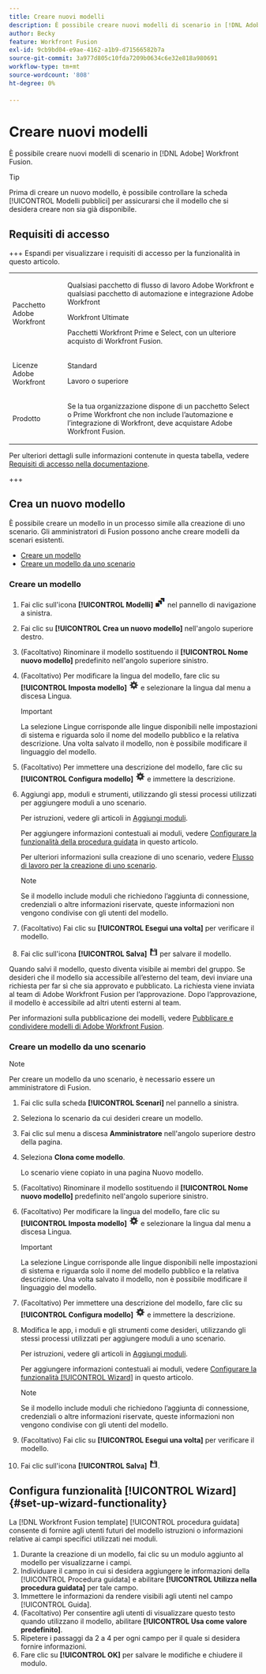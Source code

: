 ```yaml
---
title: Creare nuovi modelli
description: È possibile creare nuovi modelli di scenario in [!DNL Adobe] Workfront Fusion.
author: Becky
feature: Workfront Fusion
exl-id: 9cb9bd04-e9ae-4162-a1b9-d71566582b7a
source-git-commit: 3a977d805c10fda7209b0634c6e32e818a980691
workflow-type: tm+mt
source-wordcount: '808'
ht-degree: 0%

---
```


# Creare nuovi modelli

È possibile creare nuovi modelli di scenario in [!DNL Adobe] Workfront Fusion.

>[!TIP]
>
>Prima di creare un nuovo modello, è possibile controllare la scheda [!UICONTROL Modelli pubblici] per assicurarsi che il modello che si desidera creare non sia già disponibile.

## Requisiti di accesso

+++ Espandi per visualizzare i requisiti di accesso per la funzionalità in questo articolo.

<table style="table-layout:auto">
 <col> 
 <col> 
 <tbody> 
  <tr> 
   <td role="rowheader">Pacchetto Adobe Workfront</td> 
   <td> <p>Qualsiasi pacchetto di flusso di lavoro Adobe Workfront e qualsiasi pacchetto di automazione e integrazione Adobe Workfront</p><p>Workfront Ultimate</p><p>Pacchetti Workfront Prime e Select, con un ulteriore acquisto di Workfront Fusion.</p> </td> 
  </tr> 
  <tr data-mc-conditions=""> 
   <td role="rowheader">Licenze Adobe Workfront</td> 
   <td> <p>Standard</p><p>Lavoro o superiore</p> </td> 
  </tr> 
  <tr> 
   <td role="rowheader">Prodotto</td> 
   <td>
   <p>Se la tua organizzazione dispone di un pacchetto Select o Prime Workfront che non include l’automazione e l’integrazione di Workfront, deve acquistare Adobe Workfront Fusion.</li></ul>
   </td> 
  </tr>
 </tbody> 
</table>

Per ulteriori dettagli sulle informazioni contenute in questa tabella, vedere [Requisiti di accesso nella documentazione](/help/workfront-fusion/references/licenses-and-roles/access-level-requirements-in-documentation.md).

+++

## Crea un nuovo modello

È possibile creare un modello in un processo simile alla creazione di uno scenario. Gli amministratori di Fusion possono anche creare modelli da scenari esistenti.

* [Creare un modello](#build-a-template)
* [Creare un modello da uno scenario](#create-a-template-from-a-scenario)

### Creare un modello

1. Fai clic sull&#39;icona **[!UICONTROL Modelli]** ![Modelli](assets/templates-icon.png) nel pannello di navigazione a sinistra.
1. Fai clic su **[!UICONTROL Crea un nuovo modello]** nell&#39;angolo superiore destro.
1. (Facoltativo) Rinominare il modello sostituendo il **[!UICONTROL Nome nuovo modello]** predefinito nell&#39;angolo superiore sinistro.
1. (Facoltativo) Per modificare la lingua del modello, fare clic su **[!UICONTROL Imposta modello]** ![icona Impostazioni scenario](assets/scenario-settings-icon.png) e selezionare la lingua dal menu a discesa Lingua.

   >[!IMPORTANT]
   >
   >La selezione Lingue corrisponde alle lingue disponibili nelle impostazioni di sistema e riguarda solo il nome del modello pubblico e la relativa descrizione. Una volta salvato il modello, non è possibile modificare il linguaggio del modello.

1. (Facoltativo) Per immettere una descrizione del modello, fare clic su **[!UICONTROL Configura modello]** ![Icona impostazioni scenario](assets/scenario-settings-icon.png) e immettere la descrizione.
1. Aggiungi app, moduli e strumenti, utilizzando gli stessi processi utilizzati per aggiungere moduli a uno scenario.

   Per istruzioni, vedere gli articoli in [Aggiungi moduli](/help/workfront-fusion/create-scenarios/add-modules/add-modules-toc.md).

   Per aggiungere informazioni contestuali ai moduli, vedere [Configurare la funzionalità della procedura guidata](#set-up-wizard-functionality) in questo articolo.

   Per ulteriori informazioni sulla creazione di uno scenario, vedere [Flusso di lavoro per la creazione di uno scenario](/help/workfront-fusion/create-scenarios/plan-a-scenario/create-a-scenario-workflow.md).

   >[!NOTE]
   >
   >Se il modello include moduli che richiedono l’aggiunta di connessione, credenziali o altre informazioni riservate, queste informazioni non vengono condivise con gli utenti del modello.

1. (Facoltativo) Fai clic su **[!UICONTROL Esegui una volta]** per verificare il modello.
1. Fai clic sull&#39;icona **[!UICONTROL Salva]** ![Salva icona](assets/save-icon.png) per salvare il modello.

Quando salvi il modello, questo diventa visibile ai membri del gruppo. Se desideri che il modello sia accessibile all’esterno del team, devi inviare una richiesta per far sì che sia approvato e pubblicato. La richiesta viene inviata al team di Adobe Workfront Fusion per l’approvazione. Dopo l’approvazione, il modello è accessibile ad altri utenti esterni al team.

Per informazioni sulla pubblicazione dei modelli, vedere [Pubblicare e condividere modelli di Adobe Workfront Fusion](/help/workfront-fusion/create-and-manage-templates/publish-and-share-fusion-templates.md).

### Creare un modello da uno scenario

>[!NOTE]
>
>Per creare un modello da uno scenario, è necessario essere un amministratore di Fusion.

1. Fai clic sulla scheda **[!UICONTROL Scenari]** nel pannello a sinistra.
1. Seleziona lo scenario da cui desideri creare un modello.
1. Fai clic sul menu a discesa **Amministratore** nell&#39;angolo superiore destro della pagina.
1. Seleziona **Clona come modello**.

   Lo scenario viene copiato in una pagina Nuovo modello.
1. (Facoltativo) Rinominare il modello sostituendo il **[!UICONTROL Nome nuovo modello]** predefinito nell&#39;angolo superiore sinistro.
1. (Facoltativo) Per modificare la lingua del modello, fare clic su **[!UICONTROL Imposta modello]** ![icona Impostazioni scenario](assets/scenario-settings-icon.png) e selezionare la lingua dal menu a discesa Lingua.

   >[!IMPORTANT]
   >
   >La selezione Lingue corrisponde alle lingue disponibili nelle impostazioni di sistema e riguarda solo il nome del modello pubblico e la relativa descrizione. Una volta salvato il modello, non è possibile modificare il linguaggio del modello.

1. (Facoltativo) Per immettere una descrizione del modello, fare clic su **[!UICONTROL Configura modello]** ![Icona impostazioni scenario](assets/scenario-settings-icon.png) e immettere la descrizione.
1. Modifica le app, i moduli e gli strumenti come desideri, utilizzando gli stessi processi utilizzati per aggiungere moduli a uno scenario.

   Per istruzioni, vedere gli articoli in [Aggiungi moduli](/help/workfront-fusion/create-scenarios/add-modules/add-modules-toc.md).

   Per aggiungere informazioni contestuali ai moduli, vedere [Configurare la funzionalità [!UICONTROL Wizard]](#set-up-wizard-functionality) in questo articolo.

   >[!NOTE]
   >
   >Se il modello include moduli che richiedono l’aggiunta di connessione, credenziali o altre informazioni riservate, queste informazioni non vengono condivise con gli utenti del modello.

1. (Facoltativo) Fai clic su **[!UICONTROL Esegui una volta]** per verificare il modello.
1. Fai clic sull&#39;icona **[!UICONTROL Salva]** ![Salva](assets/save-icon.png).

## Configura funzionalità [!UICONTROL Wizard] {#set-up-wizard-functionality}

La [!DNL Workfront Fusion template] [!UICONTROL procedura guidata] consente di fornire agli utenti futuri del modello istruzioni o informazioni relative ai campi specifici utilizzati nei moduli.

1. Durante la creazione di un modello, fai clic su un modulo aggiunto al modello per visualizzarne i campi.
1. Individuare il campo in cui si desidera aggiungere le informazioni della [!UICONTROL Procedura guidata] e abilitare **[!UICONTROL Utilizza nella procedura guidata]** per tale campo.
1. Immettere le informazioni da rendere visibili agli utenti nel campo [!UICONTROL Guida].
1. (Facoltativo) Per consentire agli utenti di visualizzare questo testo quando utilizzano il modello, abilitare **[!UICONTROL Usa come valore predefinito]**.
1. Ripetere i passaggi da 2 a 4 per ogni campo per il quale si desidera fornire informazioni.
1. Fare clic su **[!UICONTROL OK]** per salvare le modifiche e chiudere il modulo.
